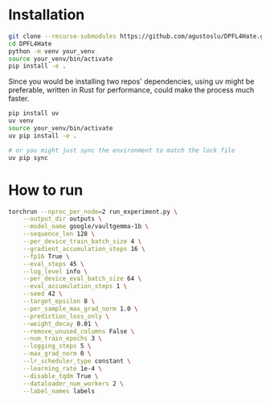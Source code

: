 # Installation
```bash
git clone --recurse-submodules https://github.com/agustoslu/DPFL4Hate.git
cd DPFL4Hate
python -m venv your_venv
source your_venv/bin/activate
pip install -e .
```

Since you would be installing two repos' dependencies, using uv might be preferable, written in Rust for performance, could make the process much faster.

```bash
pip install uv
uv venv
source your_venv/bin/activate
uv pip install -e .

# or you might just sync the environment to match the lock file
uv pip sync
```

# How to run
```bash
torchrun --nproc_per_node=2 run_experiment.py \
    --output_dir outputs \
    --model_name google/vaultgemma-1b \
    --sequence_len 128 \
    --per_device_train_batch_size 4 \
    --gradient_accumulation_steps 16 \
    --fp16 True \
    --eval_steps 45 \
    --log_level info \
    --per_device_eval_batch_size 64 \
    --eval_accumulation_steps 1 \
    --seed 42 \
    --target_epsilon 8 \
    --per_sample_max_grad_norm 1.0 \
    --prediction_loss_only \
    --weight_decay 0.01 \
    --remove_unused_columns False \
    --num_train_epochs 3 \
    --logging_steps 5 \
    --max_grad_norm 0 \
    --lr_scheduler_type constant \
    --learning_rate 1e-4 \
    --disable_tqdm True \
    --dataloader_num_workers 2 \
    --label_names labels
```